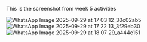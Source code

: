 This is the screenshot from week 5 activities


![WhatsApp Image 2025-09-29 at 17 03 12_30c02ab5](https://github.com/user-attachments/assets/989d65ea-9251-4748-b15d-2fd80e07342a)
![WhatsApp Image 2025-09-29 at 17 22 13_3f29eb30](https://github.com/user-attachments/assets/b328bc83-f0e7-4a14-9007-bc019e9f3423)
![WhatsApp Image 2025-09-29 at 18 07 29_a444e151](https://github.com/user-attachments/assets/ba194b1f-290c-4ccd-b746-f61cf446aa6a)
